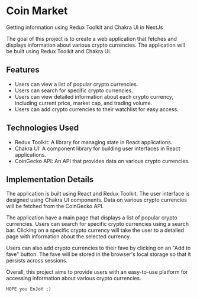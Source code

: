 # Coin Market

Getting information using Redux Toolkit and Chakra UI in NextJs

The goal of this project is to create a web application that fetches and displays information about various crypto currencies. The application will be built using Redux Toolkit and Chakra UI.

## Features

- Users can view a list of popular crypto currencies.
- Users can search for specific crypto currencies.
- Users can view detailed information about each crypto currency, including current price, market cap, and trading volume.
- Users can add crypto currencies to their watchlist for easy access.

## Technologies Used

- Redux Toolkit: A library for managing state in React applications.
- Chakra UI: A component library for building user interfaces in React applications.
- CoinGecko API: An API that provides data on various crypto currencies.

## Implementation Details

The application is built using React and Redux Toolkit. The user interface is designed using Chakra UI components. Data on various crypto currencies will be fetched from the CoinGecko API.

The application have a main page that displays a list of popular crypto currencies. Users can search for specific crypto currencies using a search bar. Clicking on a specific crypto currency will take the user to a detailed page with information about the selected currency.

Users can also add crypto currencies to their fave by clicking on an "Add to fave" button. The fave will be stored in the browser's local storage so that it persists across sessions.

Overall, this project aims to provide users with an easy-to-use platform for accessing information about various crypto currencies.

```
HOPE you EnJoY ;)
```
